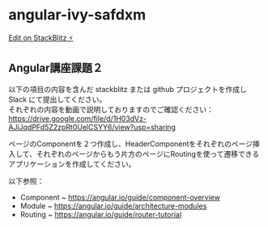 # angular-ivy-safdxm

[Edit on StackBlitz ⚡️](https://stackblitz.com/edit/angular-ivy-safdxm)

## Angular講座課題２

以下の項目の内容を含んだ stackblitz または github プロジェクトを作成し Slack にて提出してください。\
それぞれの内容を動画で説明しておりますのでご確認ください：\
https://drive.google.com/file/d/1H03dVz-AJiJqdPFd5Z2zpRt0UelCSYY6/view?usp=sharing

ページのComponentを２つ作成し、HeaderComponentをそれぞれのページ挿入して、それぞれのページからもう片方のページにRoutingを使って遷移できるアプリケーションを作成してください。

以下参照：

* Component ~ https://angular.io/guide/component-overview
* Module ~ https://angular.io/guide/architecture-modules
* Routing ~ https://angular.io/guide/router-tutorial